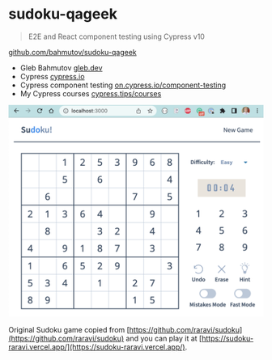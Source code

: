 # sudoku-qageek

> E2E and React component testing using Cypress v10

[github.com/bahmutov/sudoku-qageek](https://github.com/bahmutov/sudoku-qageek)

- Gleb Bahmutov [gleb.dev](https://gleb.dev)
- Cypress [cypress.io](https://cypress.io)
- Cypress component testing [on.cypress.io/component-testing](https://on.cypress.io/component-testing)
- My Cypress courses [cypress.tips/courses](https://cypress.tips/courses)

![Sudoku application running locally](./images/app.png)

Original Sudoku game copied from [https://github.com/raravi/sudoku](https://github.com/raravi/sudoku) and you can play it at [https://sudoku-raravi.vercel.app/](https://sudoku-raravi.vercel.app/).
